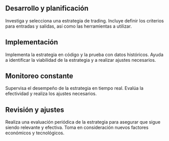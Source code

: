## Desarrollo y planificación
Investiga y selecciona una estrategia de trading. Incluye definir los criterios para entradas y salidas, así como las herramientas a utilizar.

## Implementación 
Implementa la estrategia en código y la prueba con datos históricos. Ayuda a identificar la viabilidad de la estrategia y a realizar ajustes necesarios.

## Monitoreo constante
Supervisa el desempeño de la estrategia en tiempo real. Evalúa la efectividad y realiza los ajustes necesarios.

## Revisión y ajustes
Realiza una evaluación periódica de la estrategia para asegurar que sigue siendo relevante y efectiva. Toma en consideración nuevos factores económicos y tecnológicos.